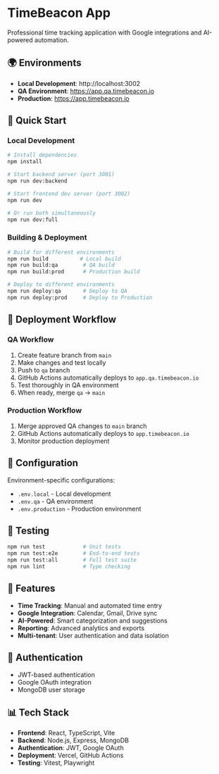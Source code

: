 # TimeBeacon App

Professional time tracking application with Google integrations and AI-powered automation.

## 🌍 Environments

- **Local Development**: http://localhost:3002
- **QA Environment**: https://app.qa.timebeacon.io  
- **Production**: https://app.timebeacon.io

## 🚀 Quick Start

### Local Development

```bash
# Install dependencies
npm install

# Start backend server (port 3001)
npm run dev:backend

# Start frontend dev server (port 3002)
npm run dev

# Or run both simultaneously
npm run dev:full
```

### Building & Deployment

```bash
# Build for different environments
npm run build          # Local build
npm run build:qa        # QA build
npm run build:prod      # Production build

# Deploy to different environments
npm run deploy:qa       # Deploy to QA
npm run deploy:prod     # Deploy to Production
```

## 🔄 Deployment Workflow

### QA Workflow
1. Create feature branch from `main`
2. Make changes and test locally
3. Push to `qa` branch
4. GitHub Actions automatically deploys to `app.qa.timebeacon.io`
5. Test thoroughly in QA environment
6. When ready, merge `qa` → `main`

### Production Workflow
1. Merge approved QA changes to `main` branch
2. GitHub Actions automatically deploys to `app.timebeacon.io`
3. Monitor production deployment

## 🔧 Configuration

Environment-specific configurations:
- `.env.local` - Local development
- `.env.qa` - QA environment  
- `.env.production` - Production environment

## 🧪 Testing

```bash
npm run test            # Unit tests
npm run test:e2e        # End-to-end tests
npm run test:all        # Full test suite
npm run lint            # Type checking
```

## 📱 Features

- **Time Tracking**: Manual and automated time entry
- **Google Integration**: Calendar, Gmail, Drive sync
- **AI-Powered**: Smart categorization and suggestions
- **Reporting**: Advanced analytics and exports
- **Multi-tenant**: User authentication and data isolation

## 🔐 Authentication

- JWT-based authentication
- Google OAuth integration
- MongoDB user storage

## 📊 Tech Stack

- **Frontend**: React, TypeScript, Vite
- **Backend**: Node.js, Express, MongoDB
- **Authentication**: JWT, Google OAuth
- **Deployment**: Vercel, GitHub Actions
- **Testing**: Vitest, Playwright
